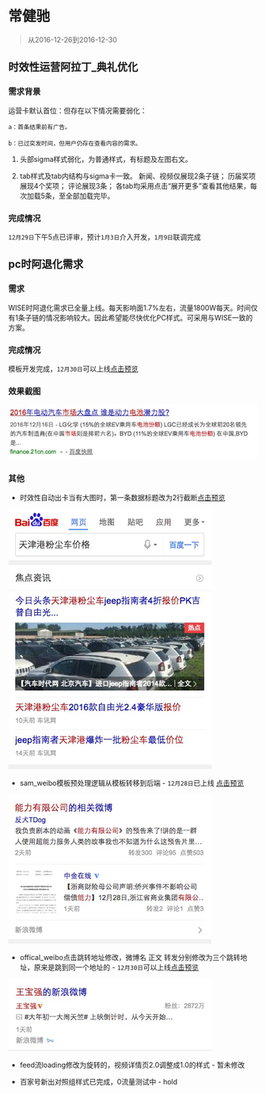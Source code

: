 # 常健驰

> 从2016-12-26到2016-12-30

## 时效性运营阿拉丁_典礼优化

### 需求背景

运营卡默认首位：但存在以下情况需要弱化：

    a：首条结果前有广告。

    b：已过突发时间，但用户仍存在查看内容的需求。

1. 头部sigma样式弱化，为普通样式，有标题及左图右文。

2. tab样式及tab内结构与sigma卡一致。
新闻、视频仅展现2条子链；
历届奖项展现4个奖项；
评论展现3条；
各tab均采用点击“展开更多”查看其他结果，每次加载5条，至全部加载完毕。

### 完成情况

`12月29日`下午5点已评审，预计`1月3日`介入开发，`1月9日`联调完成

## pc时阿退化需求

### 需求

WISE时阿退化需求已全量上线。每天影响面1.7%左右，流量1800W每天。时间仅有1条子链的情况影响较大。因此希望能尽快优化PC样式。可采用与WISE一致的方案。

### 完成情况

模板开发完成，`12月30日`可以上线[点击预览](http://cp01-rd-bu-rd78.cp01.baidu.com:8012/s?word=2016%E9%94%82%E7%94%B5%E6%B1%A0%E5%B8%82%E5%9C%BA%E4%BB%BD%E9%A2%9Drea)

### 效果截图

<img src="./img/changjianchi/realtime_weak.png">

### 其他

* 时效性自动出卡当有大图时，第一条数据标题改为2行截断[点击预览](https://wwwhttps.baidu.com/s?dev=1&dev_workspace=platform&dev_module=aladdin-wise&dev_tpl=realtime&dev_path=searchaladdin&dev_tpltype=default&sid=99999_113488&dev_online=1&wd=%E6%9E%97%E4%B8%B9&word=%E5%A4%A9%E6%B4%A5%E6%B8%AF%E7%B2%89%E5%B0%98%E8%BD%A6%E4%BB%B7%E6%A0%BC)

<img src="./img/changjianchi/realtime.png">

* sam_weibo模板预处理逻辑从模板转移到后端 - `12月28日`已上线 [点击预览](https://m.baidu.com/s?word=%E8%83%BD%E5%8A%9B%E6%9C%89%E9%99%90%E5%85%AC%E5%8F%B8&sid=110621)

<img src="./img/changjianchi/sam_weibo.png">

* offical_weibo点击跳转地址修改，微博名 正文 转发分别修改为三个跳转地址，原来是跳到同一个地址的 - `12月30日`可以上线[点击预览](https://wwwhttps.baidu.com/s?dev=1&dev_workspace=platform&dev_module=aladdin-wise&dev_tpl=offical_weibo&dev_path=searchaladdin&dev_tpltype=default&sid=99999&dev_online=1&wd=%E7%8E%8B%E5%AE%9D%E5%BC%BA&word=%E7%8E%8B%E5%AE%9D%E5%BC%BA)

<img src="./img/changjianchi/offical_weibo.png">

* feed流loading修改为旋转的，视频详情页2.0调整成1.0的样式 - 暂未修改

* 百家号新出对照组样式已完成，0流量测试中 - hold

<style>
    .markdown-body img {
        width: 375px;
        border: 1px solid #ccc;
        box-shadow: 5px 5px 5px #ccc;
        margin-left: 30px;
    }
</style>
